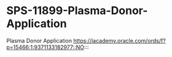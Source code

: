 # SPS-11899-Plasma-Donor-Application
Plasma Donor Application
https://iacademy.oracle.com/ords/f?p=15466:1:9371133182977::NO:::
